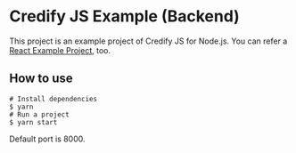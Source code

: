 # Credify JS Example (Backend)

This project is an example project of Credify JS for Node.js. You can refer a [React Example Project](https://github.com/credify-pte-ltd/React-Credify-JS-Example), too.


## How to use

```shell script
# Install dependencies
$ yarn
# Run a project
$ yarn start
```

Default port is 8000.

